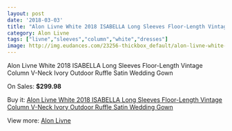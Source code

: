 ```yaml
---
layout: post
date: '2018-03-03'
title: "Alon Livne White 2018 ISABELLA Long Sleeves Floor-Length Vintage Column V-Neck Ivory Outdoor Ruffle Satin Wedding Gown"
category: Alon Livne
tags: ["livne","sleeves","column","white","dresses"]
image: http://img.eudances.com/23256-thickbox_default/alon-livne-white-2018-isabella-long-sleeves-floor-length-vintage-column-v-neck-ivory-outdoor-ruffle-satin-wedding-gown.jpg
---
```

Alon Livne White 2018 ISABELLA Long Sleeves Floor-Length Vintage Column V-Neck Ivory Outdoor Ruffle Satin Wedding Gown

On Sales: **$299.98**
<a href="https://www.eudances.com/en/alon-livne/7486-alon-livne-white-2018-isabella-long-sleeves-floor-length-vintage-column-v-neck-ivory-outdoor-ruffle-satin-wedding-gown.html"><amp-img layout="responsive" width="600" height="600" src="//img.eudances.com/23256-thickbox_default/alon-livne-white-2018-isabella-long-sleeves-floor-length-vintage-column-v-neck-ivory-outdoor-ruffle-satin-wedding-gown.jpg" alt="Alon Livne White 2018 ISABELLA Long Sleeves Floor-Length Vintage Column V-Neck Ivory Outdoor Ruffle Satin Wedding Gown 0" /></a>
<a href="https://www.eudances.com/en/alon-livne/7486-alon-livne-white-2018-isabella-long-sleeves-floor-length-vintage-column-v-neck-ivory-outdoor-ruffle-satin-wedding-gown.html"><amp-img layout="responsive" width="600" height="600" src="//img.eudances.com/23261-thickbox_default/alon-livne-white-2018-isabella-long-sleeves-floor-length-vintage-column-v-neck-ivory-outdoor-ruffle-satin-wedding-gown.jpg" alt="Alon Livne White 2018 ISABELLA Long Sleeves Floor-Length Vintage Column V-Neck Ivory Outdoor Ruffle Satin Wedding Gown 1" /></a>
<a href="https://www.eudances.com/en/alon-livne/7486-alon-livne-white-2018-isabella-long-sleeves-floor-length-vintage-column-v-neck-ivory-outdoor-ruffle-satin-wedding-gown.html"><amp-img layout="responsive" width="600" height="600" src="//img.eudances.com/23260-thickbox_default/alon-livne-white-2018-isabella-long-sleeves-floor-length-vintage-column-v-neck-ivory-outdoor-ruffle-satin-wedding-gown.jpg" alt="Alon Livne White 2018 ISABELLA Long Sleeves Floor-Length Vintage Column V-Neck Ivory Outdoor Ruffle Satin Wedding Gown 2" /></a>
<a href="https://www.eudances.com/en/alon-livne/7486-alon-livne-white-2018-isabella-long-sleeves-floor-length-vintage-column-v-neck-ivory-outdoor-ruffle-satin-wedding-gown.html"><amp-img layout="responsive" width="600" height="600" src="//img.eudances.com/23259-thickbox_default/alon-livne-white-2018-isabella-long-sleeves-floor-length-vintage-column-v-neck-ivory-outdoor-ruffle-satin-wedding-gown.jpg" alt="Alon Livne White 2018 ISABELLA Long Sleeves Floor-Length Vintage Column V-Neck Ivory Outdoor Ruffle Satin Wedding Gown 3" /></a>
<a href="https://www.eudances.com/en/alon-livne/7486-alon-livne-white-2018-isabella-long-sleeves-floor-length-vintage-column-v-neck-ivory-outdoor-ruffle-satin-wedding-gown.html"><amp-img layout="responsive" width="600" height="600" src="//img.eudances.com/23258-thickbox_default/alon-livne-white-2018-isabella-long-sleeves-floor-length-vintage-column-v-neck-ivory-outdoor-ruffle-satin-wedding-gown.jpg" alt="Alon Livne White 2018 ISABELLA Long Sleeves Floor-Length Vintage Column V-Neck Ivory Outdoor Ruffle Satin Wedding Gown 4" /></a>
<a href="https://www.eudances.com/en/alon-livne/7486-alon-livne-white-2018-isabella-long-sleeves-floor-length-vintage-column-v-neck-ivory-outdoor-ruffle-satin-wedding-gown.html"><amp-img layout="responsive" width="600" height="600" src="//img.eudances.com/23257-thickbox_default/alon-livne-white-2018-isabella-long-sleeves-floor-length-vintage-column-v-neck-ivory-outdoor-ruffle-satin-wedding-gown.jpg" alt="Alon Livne White 2018 ISABELLA Long Sleeves Floor-Length Vintage Column V-Neck Ivory Outdoor Ruffle Satin Wedding Gown 5" /></a>

Buy it: [Alon Livne White 2018 ISABELLA Long Sleeves Floor-Length Vintage Column V-Neck Ivory Outdoor Ruffle Satin Wedding Gown](https://www.eudances.com/en/alon-livne/7486-alon-livne-white-2018-isabella-long-sleeves-floor-length-vintage-column-v-neck-ivory-outdoor-ruffle-satin-wedding-gown.html "Alon Livne White 2018 ISABELLA Long Sleeves Floor-Length Vintage Column V-Neck Ivory Outdoor Ruffle Satin Wedding Gown")

View more: [Alon Livne](https://www.eudances.com/en/116-alon-livne "Alon Livne")